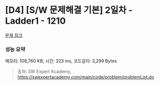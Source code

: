 # [D4] [S/W 문제해결 기본] 2일차 - Ladder1 - 1210 

[문제 링크](https://swexpertacademy.com/main/code/problem/problemDetail.do?contestProbId=AV14ABYKADACFAYh) 

### 성능 요약

메모리: 108,760 KB, 시간: 323 ms, 코드길이: 3,299 Bytes



> 출처: SW Expert Academy, https://swexpertacademy.com/main/code/problem/problemList.do